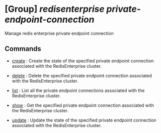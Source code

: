 # [Group] _redisenterprise private-endpoint-connection_

Manage redis enterprise private endpoint connection

## Commands

- [create](/Commands/redisenterprise/private-endpoint-connection/_create.md)
: Create the state of the specified private endpoint connection associated with the RedisEnterprise cluster.

- [delete](/Commands/redisenterprise/private-endpoint-connection/_delete.md)
: Delete the specified private endpoint connection associated with the RedisEnterprise cluster.

- [list](/Commands/redisenterprise/private-endpoint-connection/_list.md)
: List all the private endpoint connections associated with the RedisEnterprise cluster.

- [show](/Commands/redisenterprise/private-endpoint-connection/_show.md)
: Get the specified private endpoint connection associated with the RedisEnterprise cluster.

- [update](/Commands/redisenterprise/private-endpoint-connection/_update.md)
: Update the state of the specified private endpoint connection associated with the RedisEnterprise cluster.
